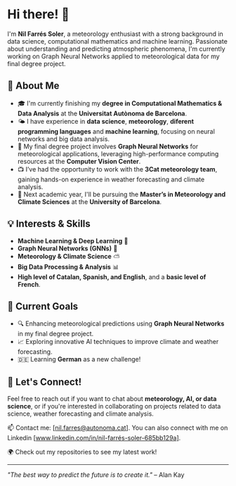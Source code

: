# Hi there! 👋  

I'm **Nil Farrés Soler**, a meteorology enthusiast with a strong background in data science, computational mathematics and machine learning. Passionate about understanding and predicting atmospheric phenomena, I'm currently working on Graph Neural Networks applied to meteorological data for my final degree project.

## 🚀 About Me  
- 🎓 I'm currently finishing my **degree in Computational Mathematics & Data Analysis** at the **Universitat Autònoma de Barcelona**.
- 🌤️ I have experience in **data science**, **meteorology**, **diferent programming languages** and **machine learning**, focusing on neural networks and big data analysis.
- 📡 My final degree project involves **Graph Neural Networks** for meteorological applications, leveraging high-performance computing resources at the **Computer Vision Center**.
- 📺 I’ve had the opportunity to work with the **3Cat meteorology team**, gaining hands-on experience in weather forecasting and climate analysis.
- 📖 Next academic year, I'll be pursuing the **Master’s in Meteorology and Climate Sciences** at the **University of Barcelona**.

## 💡 Interests & Skills  
- **Machine Learning & Deep Learning** 🧠  
- **Graph Neural Networks (GNNs)** 🔗  
- **Meteorology & Climate Science** ⛅  
- **Big Data Processing & Analysis** 📊
- **High level of Catalan, Spanish, and English**, and a **basic level of French**.

## 🎯 Current Goals  
- 🔍 Enhancing meteorological predictions using **Graph Neural Networks** in my final degree project.  
- 📈 Exploring innovative AI techniques to improve climate and weather forecasting. 
- 🇩🇪 Learning **German** as a new challenge!  

## 🤝 Let's Connect!  
Feel free to reach out if you want to chat about **meteorology, AI, or data science**, or if you're interested in collaborating on projects related to data science, weather forecasting and climate analysis.  

📫 Contact me: [nil.farres@autonoma.cat]. You can also connect with me on Linkedin [www.linkedin.com/in/nil-farrés-soler-685bb129a].

🌍 Check out my repositories to see my latest work!  

---
_"The best way to predict the future is to create it."_ – Alan Kay 
